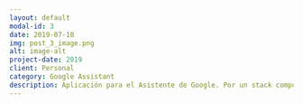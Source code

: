 ```yaml
---
layout: default
modal-id: 3
date: 2019-07-10
img: post_3_image.png
alt: image-alt
project-date: 2019
client: Personal
category: Google Assistant
description: Aplicación para el Asistente de Google. Por un stack compuesto por diversas plataformas de Google (Google Assistant, Dialogflow, Firebase), así como con un back-end personalizado programado en Node.js. <a href="https://assistant.google.com/services/a/uid/0000000237a1baba?hl%3Des&hl=es-ES&jsmode=o&source=web">Enlace a la Aplicación</a>.
---
```

